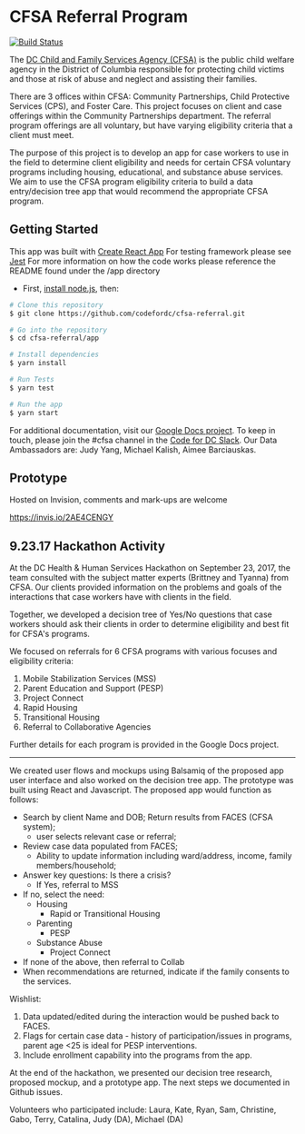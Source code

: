 # CFSA Referral Program
[![Build Status](https://travis-ci.org/codefordc/cfsa-referral.svg?branch=master)](https://travis-ci.org/codefordc/cfsa-referral)

The [DC Child and Family Services Agency (CFSA)](https://cfsa.dc.gov/page/about-cfsa) is the public child welfare agency in the District of Columbia responsible for protecting child victims and those at risk of abuse and neglect and assisting their families.

There are 3 offices within CFSA: Community Partnerships, Child Protective Services (CPS), and Foster Care. This project focuses on client and case offerings within the Community Partnerships department. The referral program offerings are all voluntary, but have varying eligibility criteria that a client must meet. 

The purpose of this project is to develop an app for case workers to use in the field to determine client eligibility and needs for certain CFSA voluntary programs including housing, educational, and substance abuse services. We aim to use the CFSA program eligibility criteria to build a data entry/decision tree app that would recommend the appropriate CFSA program.

## Getting Started

This app was built with [Create React App](https://github.com/facebookincubator/create-react-app)
For testing framework please see [Jest](https://facebook.github.io/jest/)
For more information on how the code works please reference the README found under the /app directory


* First, [install node.js](https://nodejs.org/en/download/package-manager/), then:

```bash
# Clone this repository
$ git clone https://github.com/codefordc/cfsa-referral.git

# Go into the repository
$ cd cfsa-referral/app

# Install dependencies
$ yarn install

# Run Tests
$ yarn test

# Run the app
$ yarn start
```

For additional documentation, visit our [Google Docs project](https://docs.google.com/document/d/1jhy9-tHQS3dDEudcU8GbCemRszIN-64MXbvwNw-g5mM/edit).
To keep in touch, please join the #cfsa channel in the [Code for DC Slack](https://codefordc.slack.com). 
Our Data Ambassadors are:
Judy Yang,
Michael Kalish,
Aimee Barciauskas. 

## Prototype 

Hosted on Invision, comments and mark-ups are welcome

https://invis.io/2AE4CENGY


## 9.23.17 Hackathon Activity
At the DC Health & Human Services Hackathon on September 23, 2017, the team consulted with the subject matter experts (Brittney and Tyanna) from CFSA. Our clients provided information on the problems and goals of the interactions that case workers have with clients in the field. 

Together, we developed a decision tree of Yes/No questions that case workers should ask their clients in order to determine eligibility and best fit for CFSA's programs. 

We focused on referrals for 6 CFSA programs with various focuses and eligibility criteria: 

 1. Mobile Stabilization Services (MSS)
 2. Parent Education and Support (PESP) 
 3. Project Connect 
 4. Rapid Housing
 5. Transitional Housing 
 6. Referral to Collaborative Agencies 

Further details for each program is provided in the Google Docs project.

----------

We created user flows and mockups using Balsamiq of the proposed app user interface and also worked on the decision tree app. The prototype was built using React and Javascript.
The proposed app would function as follows: 

 - Search by client Name and DOB; Return results from FACES (CFSA
   system);
	 - user selects relevant case or referral;
 - Review case data populated from FACES;
	 - Ability to update information including ward/address, income, family members/household; 
 - Answer key questions: Is there a crisis? 
	 - If Yes, referral to MSS
 - If no, select the need:
	 - Housing
		 - Rapid or Transitional Housing
	 - Parenting
		 - PESP
	 - Substance Abuse
		 - Project Connect
 - If none of the above, then referral to Collab
 - When recommendations are returned, indicate if the family consents to the services.

Wishlist:
1. Data updated/edited during the interaction would be pushed back to FACES.
2. Flags for certain case data - history of participation/issues in programs, parent age <25 is ideal for PESP interventions.
3. Include enrollment capability into the programs from the app.

At the end of the hackathon, we presented our decision tree research, proposed mockup, and a prototype app. The next steps we documented in Github issues.

Volunteers who participated include: 
Laura,
Kate,
Ryan,
Sam,
Christine,
Gabo,
Terry,
Catalina,
Judy (DA),
Michael (DA)
